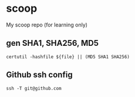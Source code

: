 # scoop
My scoop repo (for learning only)

## gen SHA1, SHA256, MD5
`certutil -hashfile ${file} || (MD5 SHA1 SHA256)`

## Github ssh config
`ssh -T git@github.com`
